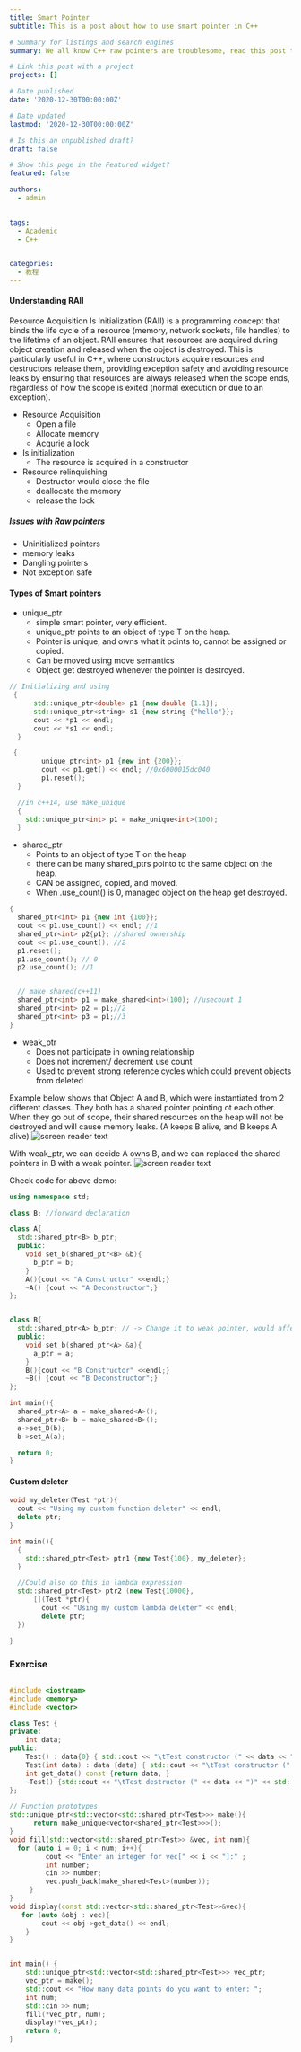 ```yaml
---
title: Smart Pointer
subtitle: This is a post about how to use smart pointer in C++

# Summary for listings and search engines
summary: We all know C++ raw pointers are troublesome, read this post to understand how we can use smart pointers to better manage the memory. 

# Link this post with a project
projects: []

# Date published
date: '2020-12-30T00:00:00Z'

# Date updated
lastmod: '2020-12-30T00:00:00Z'

# Is this an unpublished draft?
draft: false

# Show this page in the Featured widget?
featured: false

authors:
  - admin
  

tags:
  - Academic
  - C++
   

categories:
  - 教程
---
```


#### Understanding RAII
Resource Acquisition Is Initialization (RAII) is a programming concept that binds the life cycle of a resource (memory, network sockets, file handles) to the lifetime of an object. RAII ensures that resources are acquired during object creation and released when the object is destroyed. This is particularly useful in C++, where constructors acquire resources and destructors release them, providing exception safety and avoiding resource leaks by ensuring that resources are always released when the scope ends, regardless of how the scope is exited (normal execution or due to an exception).

- Resource Acquisition
  - Open a file 
  - Allocate memory
  - Acqurie a lock
- Is initialization 
  - The resource is acquired in a constructor 
- Resource relinquishing
  - Destructor would close the file 
  - deallocate the memory
  - release the lock

##### Issues with Raw pointers
- Uninitialized pointers 
- memory leaks 
- Dangling pointers 
- Not exception safe 

#### Types of Smart pointers 
- unique_ptr
  - simple smart pointer, very efficient. 
  - unique_ptr<T> points to an object of type T on the heap.
  - Pointer is unique, and owns what it points to, cannot be assigned or copied. 
  - Can be moved using move semantics 
  - Object get destroyed whenever the pointer is destroyed. 
```c++
// Initializing and using 
 {
      std::unique_ptr<double> p1 {new double {1.1}};
      std::unique_ptr<string> s1 {new string {"hello"}};
      cout << *p1 << endl; 
      cout << *s1 << endl;
  }

 {
        unique_ptr<int> p1 {new int {200}};
        cout << p1.get() << endl; //0x6000015dc040
        p1.reset();
  }

  //in c++14, use make_unique
  {
    std::unique_ptr<int> p1 = make_unique<int>(100);
  } 
```
- shared_ptr
  - Points to an object of type T on the heap 
  - there can be many shared_ptrs pointo to the same object on the heap.
  - CAN be assigned, copied, and moved. 
  - When .use_count() is 0, managed object on the heap get destroyed.

```c++
{
  shared_ptr<int> p1 {new int {100}};
  cout << p1.use_count() << endl; //1 
  shared_ptr<int> p2{p1}; //shared ownership
  cout << p1.use_count(); //2
  p1.reset();
  p1.use_count(); // 0
  p2.use_count(); //1


  // make_shared(c++11)
  shared_ptr<int> p1 = make_shared<int>(100); //usecount 1
  shared_ptr<int> p2 = p1;//2
  shared_ptr<int> p3 = p1;//3
}
```

- weak_ptr 
  - Does not participate in owning relationship
  - Does not increment/ decrement use count
  - Used to prevent strong reference cycles which could prevent objects from deleted
  
Example below shows that Object A and B, which were instantiated from 2 different classes. They both has a shared pointer pointing ot each other. When they go out of scope, their shared resources on the heap will not be destroyed and will cause memory leaks. (A keeps B alive, and B keeps A alive)
![screen reader text](weakptr1.png "Figure 1 Strong ownership, chicken and egg problem ")

With weak_ptr, we can decide A owns B, and we can replaced the shared pointers in B with a weak pointer. 
![screen reader text](weakptr2.png "Figure 2 Weak_ptr make one pointer non-owning")

Check code for above demo: 

```c++
using namespace std;

class B; //forward declaration 

class A{
  std::shared_ptr<B> b_ptr;
  public:
    void set_b(shared_ptr<B> &b){
      b_ptr = b;
    }
    A(){cout << "A Constructor" <<endl;}
    ~A() {cout << "A Deconstructor";}
};


class B{
  std::shared_ptr<A> b_ptr; // -> Change it to weak pointer, would affect the reference count now. Destructor can now be called.
  public:
    void set_b(shared_ptr<A> &a){
      a_ptr = a;
    }
    B(){cout << "B Constructor" <<endl;}
    ~B() {cout << "B Deconstructor";}
};

int main(){
  shared_ptr<A> a = make_shared<A>();
  shared_ptr<B> b = make_shared<B>();
  a->set_B(b);
  b->set_A(a);

  return 0;
}
```

#### Custom deleter 
```c++
void my_deleter(Test *ptr){
  cout << "Using my custom function deleter" << endl;
  delete ptr;
}

int main(){
  {
    std::shared_ptr<Test> ptr1 {new Test{100}, my_deleter};
  }

  //Could also do this in lambda expression
  std::shared_ptr<Test> ptr2 (new Test{10000}, 
      [](Test *ptr){
        cout << "Using my custom lambda deleter" << endl;
        delete ptr;
  })

}
```
### Exercise
```c++

#include <iostream>
#include <memory>
#include <vector>

class Test {
private:
    int data;
public:
    Test() : data{0} { std::cout << "\tTest constructor (" << data << ")" << std::endl; }
    Test(int data) : data {data} { std::cout << "\tTest constructor (" << data << ")" << std::endl; }
    int get_data() const {return data; }
    ~Test() {std::cout << "\tTest destructor (" << data << ")" << std::endl; }
};

// Function prototypes
std::unique_ptr<std::vector<std::shared_ptr<Test>>> make(){
      return make_unique<vector<shared_ptr<Test>>>();
}
void fill(std::vector<std::shared_ptr<Test>> &vec, int num){
  for (auto i = 0; i < num; i++){
         cout << "Enter an integer for vec[" << i << "]:" ;
         int number;
         cin >> number;
         vec.push_back(make_shared<Test>(number));
     }
}
void display(const std::vector<std::shared_ptr<Test>>&vec){
   for (auto &obj : vec){
        cout << obj->get_data() << endl;
    }
}


int main() {
    std::unique_ptr<std::vector<std::shared_ptr<Test>>> vec_ptr;
    vec_ptr = make();
    std::cout << "How many data points do you want to enter: ";
    int num;
    std::cin >> num;
    fill(*vec_ptr, num);
    display(*vec_ptr);
    return 0;
}

```